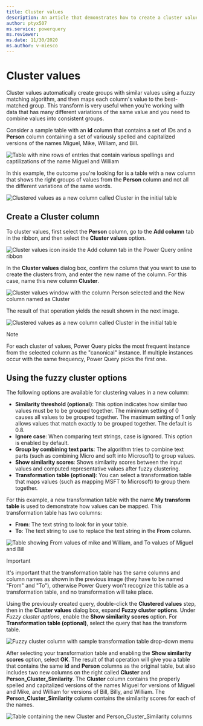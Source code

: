 ```yaml
---
title: Cluster values
description: An article that demonstrates how to create a cluster values column in Power Query
author: ptyx507
ms.service: powerquery
ms.reviewer: 
ms.date: 11/30/2020
ms.author: v-miesco
---
```


# Cluster values

Cluster values automatically create groups with similar values using a fuzzy matching algorithm, and then maps each column's value to the best-matched group. This transform is very useful when you're working with data that has many different variations of the same value and you need to combine values into consistent groups.

Consider a sample table with an **id** column that contains a set of IDs and a **Person** column containing a set of variously spelled and capitalized versions of the names Miguel, Mike, William, and Bill.

![Table with nine rows of entries that contain various spellings and captilizations of the name Miguel and William](images/me-fuzzy-grouping-sample-source-table.png)

In this example, the outcome you're looking for is a table with a new column that shows the right groups of values from the **Person** column and not all the different variations of the same words.

![Clustered values as a new column called Cluster in the initial table](images/cluster-column-initial-result.png)

## Create a Cluster column

To cluster values, first select the **Person** column, go to the **Add column** tab in the ribbon, and then select the **Cluster values** option.

![Cluster values icon inside the Add column tab in the Power Query online ribbon](images/cluster-column-icon.png)

In the **Cluster values** dialog box, confirm the column that you want to use to create the clusters from, and enter the new name of the column. For this case, name this new column **Cluster**.

![Cluster values window with the column Person selected and the New column named as Cluster](images/cluster-column-window-default.png)

The result of that operation yields the result shown in the next image.

![Clustered values as a new column called Cluster in the initial table](images/cluster-column-initial-result.png)

>[!NOTE]
>For each cluster of values, Power Query picks the most frequent instance from the selected column as the "canonical" instance. If multiple instances occur with the same frequency, Power Query picks the first one. 

## Using the fuzzy cluster options

The following options are available for clustering values in a new column:

* **Similarity threshold (optional)**: This option indicates how similar two values must be to be grouped together. The minimum setting of 0 causes all values to be grouped together. The maximum setting of 1 only allows values that match exactly to be grouped together. The default is 0.8.
* **Ignore case**: When comparing text strings, case is ignored. This option is enabled by default.
* **Group by combining text parts**: The algorithm tries to combine text parts (such as combining Micro and soft into Microsoft) to group values.
* **Show similarity scores**: Shows similarity scores between the input values and computed representative values after fuzzy clustering.
* **Transformation table (optional)**: You can select a transformation table that maps values (such as mapping MSFT to Microsoft) to group them together.

For this example, a new transformation table with the name **My transform table** is used to demonstrate how values can be mapped. This transformation table has two columns:
* **From**: The text string to look for in your table.
* **To**: The text string to use to replace the text string in the **From** column.

![Table showing From values of mike and William, and To values of Miguel and Bill](images/me-fuzzy-grouping-sample-transformation-table.png)

>[!IMPORTANT]
>It's important that the transformation table has the same columns and column names as shown in the previous image (they have to be named "From" and "To"), otherwise Power Query won't recognize this table as a transformation table, and no transformation will take place.

Using the previously created query, double-click the **Clustered values** step, then in the **Cluster values** dialog box, expand **Fuzzy cluster options**. Under *Fuzzy cluster options*, enable the **Show similarity scores** option. For **Transformation table (optional)**, select the query that has the transform table.

![Fuzzy cluster column with sample transformation table drop-down menu](images/cluster-column-fuzzy-cluster-options-with-transform-table.png)

After selecting your transformation table and enabling the **Show similarity scores** option, select **OK**. The result of that operation will give you a table that contains the same **id** and **Person** columns as the original table, but also includes two new columns on the right called **Cluster** and **Person_Cluster_Similarity**. The **Cluster** column contains the properly spelled and capitalized versions of the names Miguel for versions of Miguel and Mike, and William for versions of Bill, Billy, and William. The **Person_Cluster_Similarity** column contains the similarity scores for each of the names.

![Table containing the new Cluster and Person_Cluster_Similarity columns](images/cluster-column-final-table.png)
